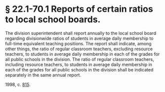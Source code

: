 # § 22.1-70.1 Reports of certain ratios to local school boards.

<p>The division superintendent shall report annually to the local school board regarding divisionwide ratios of students in average daily membership to full-time equivalent teaching positions. The report shall indicate, among other things, the ratio of regular classroom teachers, excluding resource teachers, to students in average daily membership in each of the grades for all public schools in the division. The ratio of regular classroom teachers, including resource teachers, to students in average daily membership in each of the grades for all public schools in the division shall be indicated separately in the same annual report.</p><p>1998, c. <a href='http://lis.virginia.gov/cgi-bin/legp604.exe?981+ful+CHAP0815'>815</a>.</p>
